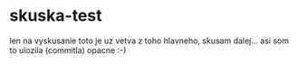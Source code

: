 # skuska-test
len na vyskusanie
toto je uz vetva z toho hlavneho, 
skusam dalej...
asi som to ulozila (commitla) opacne :-)

